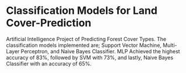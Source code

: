# Classification Models for Land Cover-Prediction
Artificial Intelligence Project of Predicting Forest Cover Types.
The classification models implemented are; Support Vector Machine, Multi-Layer Perceptron, and Naive Bayes Classifier. MLP Achieved the highest accuracy of 83%, followed by SVM with 73%, and lastly, Naive Bayes Classifier with an accuracy of 65%.
